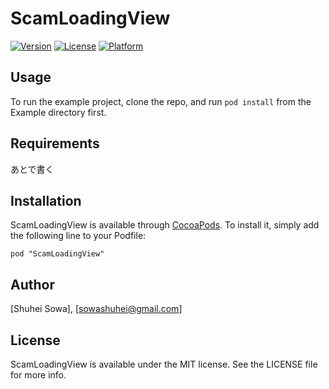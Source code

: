 # ScamLoadingView

[![Version](https://img.shields.io/cocoapods/v/ScamLoadingView.svg?style=flat)](http://cocoapods.org/pods/ScamLoadingView)
[![License](https://img.shields.io/cocoapods/l/ScamLoadingView.svg?style=flat)](http://cocoapods.org/pods/ScamLoadingView)
[![Platform](https://img.shields.io/cocoapods/p/ScamLoadingView.svg?style=flat)](http://cocoapods.org/pods/ScamLoadingView)

## Usage

To run the example project, clone the repo, and run `pod install` from the Example directory first.

## Requirements
あとで書く

## Installation

ScamLoadingView is available through [CocoaPods](http://cocoapods.org). To install
it, simply add the following line to your Podfile:

```
pod "ScamLoadingView"
```  

## Author

[Shuhei Sowa], [sowashuhei@gmail.com]

## License

ScamLoadingView is available under the MIT license. See the LICENSE file for more info.